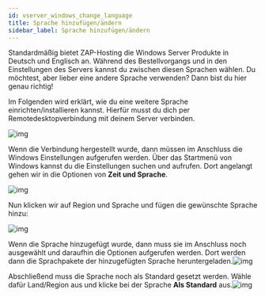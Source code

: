 ```yaml
---
id: vserver_windows_change_language
title: Sprache hinzufügen/ändern
sidebar_label: Sprache hinzufügen/ändern
---
```


Standardmäßig bietet ZAP-Hosting die Windows Server Produkte in Deutsch und Englisch an. Während des Bestellvorgangs und in den Einstellungen des Servers kannst du zwischen diesen Sprachen wählen. Du möchtest, aber lieber eine andere Sprache verwenden? Dann bist du hier genau richtig!

Im Folgenden wird erklärt, wie du eine weitere Sprache einrichten/installieren kannst. Hierfür musst du dich per Remotedesktopverbindung mit deinem Server verbinden.

![img](https://screensaver01.zap-hosting.com/index.php/s/DBSjxEKKwx3iJRX/preview)



Wenn die Verbindung hergestellt wurde, dann müssen im Anschluss die Windows Einstellungen aufgerufen werden. Über das Startmenü von Windows kannst du die Einstellungen suchen und aufrufen. Dort angelangt gehen wir in die Optionen von **Zeit und Sprache**.

![img](https://screensaver01.zap-hosting.com/index.php/s/kPSsz7FnaxKb6yp/preview)

Nun klicken wir auf Region und Sprache und fügen die gewünschte Sprache hinzu:

![img](https://screensaver01.zap-hosting.com/index.php/s/EFCmqq6WP3N4For/preview)

Wenn die Sprache hinzugefügt wurde, dann muss sie im Anschluss noch ausgewählt und daraufhin die Optionen aufgerufen werden. Dort werden dann die Sprachpakete der hinzugefügten Sprache heruntergeladen.![img](https://screensaver01.zap-hosting.com/index.php/s/GYxdWcHbrEHS9fe/preview)

Abschließend muss die Sprache noch als Standard gesetzt werden. Wähle dafür Land/Region aus und klicke bei der Sprache **Als Standard** aus.![img](https://screensaver01.zap-hosting.com/index.php/s/wgngXRB5ETeBGkb/preview)
